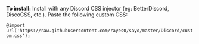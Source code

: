 **To install:** Install with any Discord CSS injector (eg: BetterDiscord, DiscoCSS, etc.). Paste the following custom CSS:

`@import url('https://raw.githubusercontent.com/rayes0/sayo/master/Discord/custom.css');`
